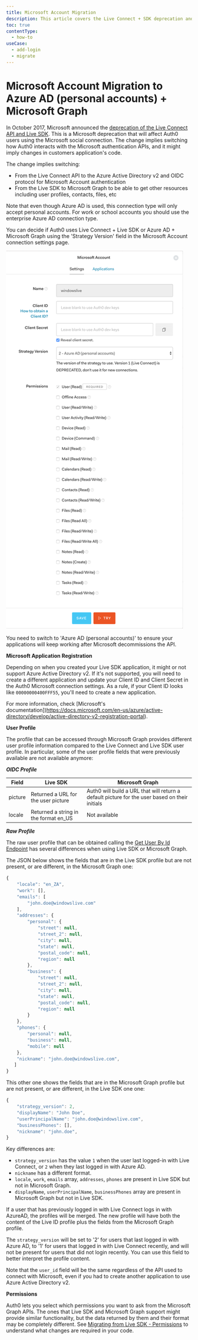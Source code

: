 ```yaml
---
title: Microsoft Account Migration
description: This article covers the Live Connect + SDK deprecation and how to update your Auth0 Microsoft Account Connection.
toc: true
contentType:
  - how-to
useCase:
  - add-login
  - migrate
---
```


# Microsoft Account Migration to Azure AD (personal accounts) + Microsoft Graph

In October 2017, Microsoft announced the [deprecation of the Live Connect API and Live SDK](https://developer.microsoft.com/en-us/office/blogs/outlook-rest-api-v1-0-office-365-discovery-and-live-connect-api-deprecation). This is a Microsoft deprecation that will affect Auth0 users using the Microsoft social connection. The change implies switching how Auth0 interacts with the Microsoft authentication APIs, and it might imply changes in customers application's code.

The change implies switching:

- From the Live Connect API to the Azure Active Directory v2 and OIDC protocol for Microsoft Account authentication
- From the Live SDK to Microsoft Graph to be able to get other resources including user profiles, contacts, files, etc

Note that even though Azure AD is used, this connection type will only accept personal accounts. For work or school accounts you should use the enterprise Azure AD connection type.

You can decide if Auth0 uses Live Connect + Live SDK or Azure AD + Microsoft Graph using the 'Strategy Version' field in the Microsoft Account connection settings page. 

![New Microsoft Connection Settings](/media/articles/connections/social/microsoft-account/microsoft-account-azureid.png)

You need to switch to 'Azure AD (personal accounts)' to ensure your applications will keep working after Microsoft decommissions the API.

**Microsoft Application Registration**

Depending on when you created your Live SDK application, it might or not support Azure Active Directory v2. If it's not supported, you will need to create a different application and update your Client ID and Client Secret in the Auth0 Microsoft connection settings. As a rule, if your Client ID looks like `00000000400FFF55`, you'll need to create a new application. 

For more information, check [Microsoft's documentation])https://docs.microsoft.com/en-us/azure/active-directory/develop/active-directory-v2-registration-portal).


**User Profile**

The profile that can be accessed through Microsoft Graph provides different user profile information compared to the Live Connect and Live SDK user profile. In particular, some of the user profile fields that were previously available are not available anymore:
 

***OIDC Profile***

| Field  |  Live SDK |  Microsoft Graph  |
|--------|---------------|------------------|
|  picture | Returned a URL for the user picture | Auth0 will build a URL that will return a default picture for the user based on their initials |
| locale | Returned a string in the format en_US | Not available |

***Raw Profile***

The raw user profile that can be obtained calling the [Get User By Id Endpoint](https://auth0.com/docs/api/management/v2#!/Users/get_users_by_id) has several differences when using Live SDK or Microsoft Graph.

The JSON below shows the fields that are in the Live SDK profile but are not present, or are different, in the Microsoft Graph one:

```js
{
    "locale": "en_ZA",
    "work": [],
    "emails": [
        "john.doe@windowslive.com"
    ],
    "addresses": {
        "personal": {
            "street": null,
            "street_2": null,
            "city": null,
            "state": null,
            "postal_code": null,
            "region": null
        },
        "business": {
            "street": null,
            "street_2": null,
            "city": null,
            "state": null,
            "postal_code": null,
            "region": null
        }
    },
    "phones": {
        "personal": null,
        "business": null,
        "mobile": null
    },
    "nickname": "john.doe@windowslive.com",
   ]
}
```

This other one shows the fields that are in the Microsoft Graph profile but are not present, or are different, in the Live SDK one one:

```js
{
    "strategy_version": 2,
    "displayName": "John Doe",
    "userPrincipalName": "john.doe@windowslive.com",
    "businessPhones": [],
    "nickname": "john.doe",
}
```

Key differences are:

- `strategy_version` has the value `1` when the user last logged-in with Live Connect, or `2` when they last logged in with Azure AD.
- `nickname` has a different format. 
- `locale`, `work`, `emails` array, `addresses`, `phones` are present in Live SDK but not in Microsoft Graph.
- `displayName`, `userPrincipalName`, `businessPhones` array are present in Microsoft Graph but not in Live SDK.

If a user that has previously logged in with Live Connect logs in with AzureAD, the profiles will be merged. The new profile will have both the content of the Live ID profile plus the fields from the Microsoft Graph profile.

The `strategy_version` will be set to '2' for users that last logged in with Azure AD, to '1' for users that logged in with Live Connect recently, and will not be present for users that did not login recently. You can use this field to better interpret the profile content.

Note that the `user_id` field will be the same regardless of the API used to connect with Microsoft, even if you had to create another application to use Azure Active Directory v2.
 
**Permissions**

Auth0 lets you select which permissions you want to ask from the Microsoft Graph APIs. The ones that Live SDK and Microsoft Graph support might provide similar functionality, but the data returned by them and their format may be completely different. See [Migrating from Live SDK - Permissions](https://docs.microsoft.com/en-us/onedrive/developer/rest-api/concepts/migrating-from-live-sdk?view=odsp-graph-online#permissions) to understand what changes are required in your code.

